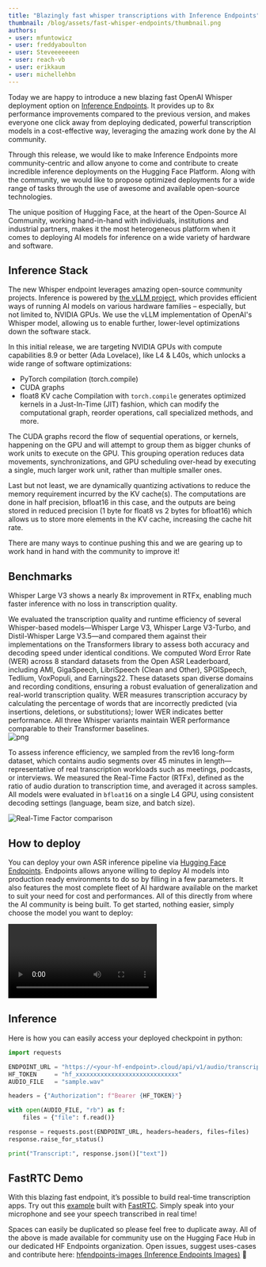 ```yaml
---
title: "Blazingly fast whisper transcriptions with Inference Endpoints" 
thumbnail: /blog/assets/fast-whisper-endpoints/thumbnail.png
authors:
- user: mfuntowicz
- user: freddyaboulton
- user: Steveeeeeeen
- user: reach-vb
- user: erikkaum
- user: michellehbn
---
```


Today we are happy to introduce a new blazing fast OpenAI Whisper deployment option on [Inference Endpoints](https://endpoints.huggingface.co). It provides up to 8x performance improvements compared to the previous version, and makes everyone one click away from deploying dedicated, powerful transcription models in a cost-effective way, leveraging the amazing work done by the AI community.


Through this release, we would like to make Inference Endpoints more community-centric and allow anyone to come and contribute to create incredible inference deployments on the Hugging Face Platform. Along with the community, we would like to propose optimized deployments for a wide range of tasks through the use of awesome and available open-source technologies.

The unique position of Hugging Face, at the heart of the Open-Source AI Community, working hand-in-hand with individuals, institutions and industrial partners, makes it the most heterogeneous platform when it comes to deploying AI models for inference on a wide variety of hardware and software.

## Inference Stack

The new Whisper endpoint leverages amazing open-source community projects. Inference is powered by [the vLLM project](https://github.com/vllm-project/vllm), which provides efficient ways of running AI models on various hardware families – especially, but not limited to, NVIDIA GPUs. We use the vLLM implementation of OpenAI's Whisper model, allowing us to enable further, lower-level optimizations down the software stack. 

In this initial release, we are targeting NVIDIA GPUs with compute capabilities 8.9 or better (Ada Lovelace), like L4 & L40s, which unlocks a wide range of software optimizations:
- PyTorch compilation (torch.compile)
- CUDA graphs
- float8 KV cache
Compilation with `torch.compile` generates optimized kernels in a Just-In-Time (JIT) fashion, which can modify the computational graph, reorder operations, call specialized methods, and more. 

The CUDA graphs record the flow of sequential operations, or kernels, happening on the GPU and will attempt to group them as bigger chunks of work units to execute on the GPU. This grouping operation reduces data movements, synchronizations, and GPU scheduling over-head by executing a single, much larger work unit, rather than multiple smaller ones.

Last but not least, we are dynamically quantizing activations to reduce the memory requirement incurred by the KV cache(s). The computations are done in half precision, bfloat16 in this case, and the outputs are being stored in reduced precision (1 byte for float8 vs 2 bytes for bfloat16) which allows us to store more elements in the KV cache, increasing the cache hit rate.

There are many ways to continue pushing this and we are gearing up to work hand in hand with the community to improve it!

## Benchmarks

Whisper Large V3 shows a nearly 8x improvement in RTFx, enabling much faster inference with no loss in transcription quality.

We evaluated the transcription quality and runtime efficiency of several Whisper-based models—Whisper Large V3, Whisper Large V3-Turbo, and Distil-Whisper Large V3.5—and compared them against their implementations on the Transformers library to assess both accuracy and decoding speed under identical conditions.
We computed Word Error Rate (WER) across 8 standard datasets from the Open ASR Leaderboard, including AMI, GigaSpeech, LibriSpeech (Clean and Other), SPGISpeech, Tedlium, VoxPopuli, and Earnings22. These datasets span diverse domains and recording conditions, ensuring a robust evaluation of generalization and real-world transcription quality. WER measures transcription accuracy by calculating the percentage of words that are incorrectly predicted (via insertions, deletions, or substitutions); lower WER indicates better performance. All three Whisper variants maintain WER performance comparable to their Transformer baselines.
<img src="https://huggingface.co/datasets/huggingface/documentation-images/resolve/main/endpoints/fast-whisper-endpoints-bench-1.png" alt="png" style="display: block; margin-left: auto; margin-right: auto;">

To assess inference efficiency, we sampled from the rev16 long-form dataset, which contains audio segments over 45 minutes in length—representative of real transcription workloads such as meetings, podcasts, or interviews. We measured the Real-Time Factor (RTFx), defined as the ratio of audio duration to transcription time, and averaged it across samples. All models were evaluated in `bfloat16` on a single L4 GPU, using consistent decoding settings (language, beam size, and batch size).

<img src="https://huggingface.co/datasets/huggingface/documentation-images/resolve/main/endpoints/fast-whisper-endpoints-bench-2.png" alt="Real-Time Factor comparison" style="display: block; margin-left: auto; margin-right: auto;">

## How to deploy

You can deploy your own ASR inference pipeline via [Hugging Face Endpoints](https://endpoints.huggingface.co/catalog?task=automatic-speech-recognition). Endpoints allows anyone willing to deploy AI models into production ready environments to do so by filling in a few parameters.
It also features the most complete fleet of AI hardware available on the market to suit your need for cost and performances. 
All of this directly from where the AI community is being built.
To get started, nothing easier, simply choose the model you want to deploy: 

<video src="https://huggingface.co/datasets/huggingface/documentation-images/resolve/main/endpoints/fast-whisper-endpoints-deploy-flow.mp4" controls /></video>

## Inference

Here is how you can easily access your deployed checkpoint in python:

``` python
import requests

ENDPOINT_URL = "https://<your‑hf‑endpoint>.cloud/api/v1/audio/transcriptions"  # 🌐 replace with your URL endpoint
HF_TOKEN     = "hf_xxxxxxxxxxxxxxxxxxxxxxxxxxxxx"                              # 🔑 replace with your HF token
AUDIO_FILE   = "sample.wav"                                                    # 🔊 path to your local audio file

headers = {"Authorization": f"Bearer {HF_TOKEN}"}

with open(AUDIO_FILE, "rb") as f:
    files = {"file": f.read()}

response = requests.post(ENDPOINT_URL, headers=headers, files=files)
response.raise_for_status()

print("Transcript:", response.json()["text"])
```
## FastRTC Demo

With this blazing fast endpoint, it’s possible to build real-time transcription apps. Try out this [example](https://huggingface.co/spaces/freddyaboulton/really-fast-whisper) built with [FastRTC](https://fastrtc.org). Simply speak into your microphone and see your speech transcribed in real time!

<script
	type="module"
	src="https://gradio.s3-us-west-2.amazonaws.com/4.36.1/gradio.js"
></script>

<gradio-app theme_mode="light" space="freddyaboulton/really-fast-whisper"></gradio-app>


Spaces can easily be duplicated so please feel free to duplicate away. All of the above is made available for community use on the Hugging Face Hub in our dedicated HF Endpoints organization. Open issues, suggest uses-cases and contribute here:  [hfendpoints-images (Inference Endpoints Images)](https://huggingface.co/hfendpoints-images) 🚀
